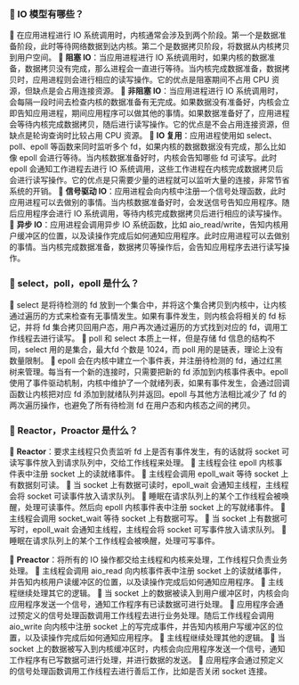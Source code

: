 ### 🥂 IO 模型有哪些？
🔶 在应用进程进行 IO 系统调用时，内核通常会涉及到两个阶段。第一个是数据准备阶段，此时等待网络数据到达内核。第二个是数据拷贝阶段，将数据从内核拷贝到用户空间。
🔷 **阻塞 IO**：当应用进程进行 IO 系统调用时，如果内核的数据准备，数据拷贝没有完成，那么进程会一直进行等待。当内核完成数据准备，数据拷贝时，应用进程则会进行相应的读写操作。它的优点是阻塞期间不占用 CPU 资源，但缺点是会占用连接资源。
🔷 **非阻塞 IO**：当应用进程进行 IO 系统调用时，会每隔一段时间去检查内核的数据准备有无完成。如果数据没有准备好，内核会立即告知应用进程，期间应用程序可以做其他的事情。如果数据准备好了，应用进程会等待内核完成数据拷贝，随后进行读写操作。它的优点是不会占用连接资源，但缺点是轮询查询时比较占用 CPU 资源。
🔷 **IO 复用**：应用进程使用如 select、poll、epoll 等函数来同时监听多个 fd，如果内核的数据数据没有完成，那么比如像 epoll 会进行等待。当内核数据准备好时，内核会告知哪些 fd 可读写。此时 epoll 会通知工作进程去进行 IO 系统调用，这些工作进程在内核完成数据拷贝后会进行读写操作。它的优点是只需要少量的进程就可以监听大量的连接，非常节省系统的开销。
🔷 **信号驱动 IO**：应用进程会向内核中注册一个信号处理函数，此时应用进程可以去做别的事情。当内核数据准备好时，会发送信号告知应用程序。随后应用程序会进行 IO 系统调用，等待内核完成数据拷贝后进行相应的读写操作。
🔷 **异步 IO**：应用进程会调用异步 IO 系统函数，比如 aio_read/write，告知内核用户缓冲区的位置，以及读操作完成后如何通知应用程序。此时应用进程可以去做别的事情。当内核完成数据准备，数据拷贝等操作后，会告知应用程序去进行读写操作。

### 🥂 select，poll，epoll 是什么？
🔶 select 是将待检测的 fd 放到一个集合中，并将这个集合拷贝到内核中，让内核通过遍历的方式来检查有无事情发生。如果有事件发生，则内核会将相关的 fd 标记，并将 fd 集合拷贝回用户态，用户再次通过遍历的方式找到对应的 fd，调用工作线程去进行读写。
🔶 poll 和 select 本质上一样，但是存储 fd 信息的结构不同，select 用的是集合，最大fd 个数是 1024，而 poll 用的是链表，理论上没有数量限制。
🔶 epoll 会在内核中建立一个事件表，并注册待检测的 fd，通过红黑树来管理。每当有一个新的连接时，只需要把新的 fd 添加到内核事件表中。epoll 使用了事件驱动机制，内核中维护了一个就绪列表，如果有事件发生，会通过回调函数让内核把对应 fd 添加到就绪队列并返回。epoll 与其他方法相比减少了 fd 的两次遍历操作，也避免了所有待检测 fd 在用户态和内核态之间的拷贝。 

### 🥂 Reactor，Proactor 是什么？
🔶 **Reactor**：要求主线程只负责监听 fd 上是否有事件发生，有的话就将 socket 可读写事件放入到请求队列中，交给工作线程来处理。
🔷 主线程会往 epoll 内核事件表中注册 socket 上的读就绪事件。
🔷 主线程会调用 epoll_wait 等待 socket 上有数据刻可读。
🔷 当 socket 上有数据可读时，epoll_wait 会通知主线程，主线程会将 socket 可读事件放入请求队列。
🔷 睡眠在请求队列上的某个工作线程会被唤醒，处理可读事件。然后向 epoll 内核事件表中注册 socket 上的写就绪事件。
🔷 主线程会调用 socket_wait 等待 socket 上有数据可写。
🔷 当 socket 上有数据可写时，epoll_wait 会通知主线程，主线程会将 socket 可写事件放入请求队列。
🔷 睡眠在请求队列上的某个工作线程会被唤醒，处理可写事件。

🔶 **Preactor**：将所有的 IO 操作都交给主线程和内核来处理，工作线程只负责业务处理。
🔷 主线程会调用 aio_read 向内核事件表中注册 socket 上的读就绪事件，并告知内核用户读缓冲区的位置，以及读操作完成后如何通知应用程序。
🔷 主线程继续处理其它的逻辑。
🔷 当 socket 上的数据被读入到用户缓冲区时，内核会向应用程序发送一个信号，通知工作程序有已读数据可进行处理。
🔷 应用程序会通过预定义的信号处理函数调用工作线程去进行业务处理。随后工作线程会调用 aio_write 向内核中注册 socket 上的写完成事件，并告知内核用户写缓冲区的位置，以及读操作完成后如何通知应用程序。
🔷 主线程继续处理其他的逻辑。
🔷 当 socket 上的数据被写入到内核缓冲区时，内核会向应用程序发送一个信号，通知工作程序有已写数据可进行处理，并进行数据的发送。
🔷 应用程序会通过预定义的信号处理函数调用工作线程去进行善后工作，比如是否关闭 socket 连接。

